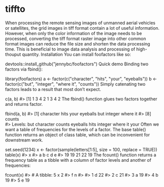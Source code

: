 # tiffto
When processing the remote sensing images of unmanned aerial vehicles or satellites, the grid images in tiff format contain a lot of useful information. However, when only the color information of the image needs to be processed, converting the tiff format raster image into other common format images can reduce the file size and shorten the data processing time. This is beneficial to image data analysis and processing of high-thouput quantity.
Installation
You can install foofactors like so:

devtools::install_github("jennybc/foofactors")
Quick demo
Binding two factors via fbind():

library(foofactors)
a <- factor(c("character", "hits", "your", "eyeballs"))
b <- factor(c("but", "integer", "where it", "counts"))
Simply catenating two factors leads to a result that most don’t expect.

c(a, b)
#> [1] 1 3 4 2 1 3 4 2
The fbind() function glues two factors together and returns factor.

fbind(a, b)
#> [1] character hits      your      eyeballs  but       integer   where it 
#> [8] counts   
#> Levels: but character counts eyeballs hits integer where it your
Often we want a table of frequencies for the levels of a factor. The base table() function returns an object of class table, which can be inconvenient for downstream work.

set.seed(1234)
x <- factor(sample(letters[1:5], size = 100, replace = TRUE))
table(x)
#> x
#>  a  b  c  d  e 
#> 19 19 21 22 19
The fcount() function returns a frequency table as a tibble with a column of factor levels and another of frequencies:

fcount(x)
#> # A tibble: 5 x 2
#>   f         n
#>   <fct> <int>
#> 1 d        22
#> 2 c        21
#> 3 a        19
#> 4 b        19
#> 5 e        19

